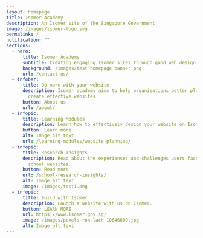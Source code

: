 ```yaml
---
layout: homepage
title: Isomer Academy
description: An Isomer site of the Singapore Government
image: /images/isomer-logo.svg
permalink: /
notification: ""
sections:
  - hero:
      title: Isomer Academy
      subtitle: Creating engaging Isomer sites through good web design practices
      background: /images/test homepage banner.png
      url: /contact-us/
  - infobar:
      title: Do more with your website
      description: Isomer academy aims to help organisations better plan, design, and
        create effective websites.
      button: About us
      url: /about/
  - infopic:
      title: Learning Modules
      description: Learn how to effectively design your website on Isomer.
      button: Learn more
      alt: Image alt text
      url: /learning-modules/website-planning/
  - infopic:
      title: Research Insights
      description: Read about the experiences and challenges users face on current
        school websites.
      button: Read more
      url: /school-research-insights/
      alt: Image alt text
      image: /images/test1.png
  - infopic:
      title: Build with Isomer
      description: Launch a website with us on Isomer.
      button: LEARN MORE
      url: https://www.isomer.gov.sg/
      image: /images/pexels-ron-lach-10646609.jpg
      alt: Image alt text
---
```

